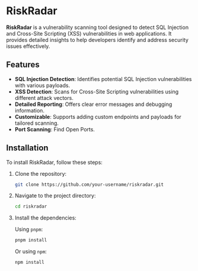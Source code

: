 # RiskRadar

**RiskRadar** is a vulnerability scanning tool designed to detect SQL Injection and Cross-Site Scripting (XSS) vulnerabilities in web applications. It provides detailed insights to help developers identify and address security issues effectively.

## Features

- **SQL Injection Detection**: Identifies potential SQL Injection vulnerabilities with various payloads.
- **XSS Detection**: Scans for Cross-Site Scripting vulnerabilities using different attack vectors.
- **Detailed Reporting**: Offers clear error messages and debugging information.
- **Customizable**: Supports adding custom endpoints and payloads for tailored scanning.
- **Port Scanning**: Find Open Ports.

## Installation

To install RiskRadar, follow these steps:

1. Clone the repository:

    ```bash
    git clone https://github.com/your-username/riskradar.git
    ```

2. Navigate to the project directory:

    ```bash
    cd riskradar
    ```

3. Install the dependencies:

    Using `pnpm`:

    ```bash
    pnpm install
    ```

    Or using `npm`:

    ```bash
    npm install
    ```
